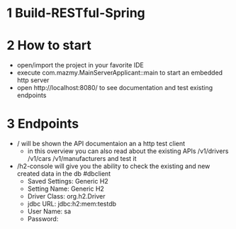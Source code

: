 # 1 Build-RESTful-Spring

# 2 How to start
* open/import the project in your favorite IDE
* execute com.mazmy.MainServerApplicant::main to start an embedded http server
* open http://localhost:8080/ to see documentation and test existing endpoints

# 3 Endpoints
* / will be shown the API documentaion an a http test client
    * in this overview you can also read about the existing APIs 
      /v1/drivers
      /v1/cars
      /v1/manufacturers
      and test it 
* /h2-console will give you the ability to check the existing and new created data in the db #dbclient
    * Saved Settings: Generic H2
    * Setting Name: Generic H2
    * Driver Class: org.h2.Driver
    * jdbc URL: jdbc:h2:mem:testdb
    * User Name: sa
    * Password: <empty>
